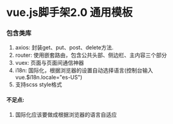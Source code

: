 # vue.js脚手架2.0 通用模板

### 包含类库
  1. axios: 封装get、put、post、delete方法.
  2. router: 使用嵌套路由，包含公共头部、侧边栏、主内容三个部分
  3. vuex: 页面与页面间通信神器
  4. i18n: 国际化，根据浏览器的设置自动选择语言(控制台输入vue.$i18n.locale="es-US")
  5. 支持scss style格式


#### 不足点:
  1. 国际化应该要做成根据浏览器的语言自适应

